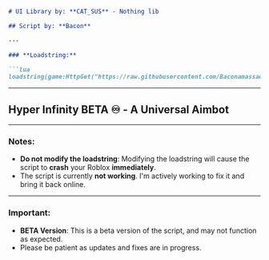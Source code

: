 

```markdown
# UI Library by: **CAT_SUS** - Nothing lib

## Script by: **Bacon**

---

### **Loadstring:**

```lua
loadstring(game:HttpGet("https://raw.githubusercontent.com/Baconamassado/hyperinfinityAimbot/refs/heads/main/hyperinfinity.lua"))()
```

---

## **Hyper Infinity BETA ♾️ - A Universal Aimbot**

---

### **Notes:**

- **Do not modify the loadstring**: Modifying the loadstring will cause the script to **crash** your Roblox **immediately**.
- The script is currently **not working**. I'm actively working to fix it and bring it back online.

---

### **Important:**
- **BETA Version**: This is a beta version of the script, and may not function as expected.
- Please be patient as updates and fixes are in progress.
